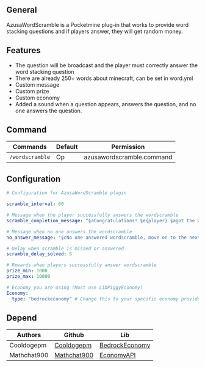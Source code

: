 ## General
AzusaWordScramble is a Pocketmine plug-in that works to provide word stacking questions and if players answer, they will get random money.

## Features
- The question will be broadcast and the player must correctly answer the word stacking question
- There are already 250+ words about minecraft, can be set in word.yml
- Custom message
- Custom prize
- Custom economy
- Added a sound when a question appears, answers the question, and no one answers the question.

## Command
Commands | Default | Permission
--- | --- | ---
`/wordscramble` | Op | azusawordscramble.command

## Configuration
```yaml
# Configuration for AzusaWordScramble plugin

scramble_interval: 60

# Message when the player successfully answers the wordscramble
scramble_completion_message: "§aCongratulations! §e{player} §agot the wordscramble right §6{money} §aMoney"

# Message when no one answers the wordscramble
no_answer_message: "§cNo one answered wordscramble, move on to the next wordscramble..."

# Delay when scramble is missed or answered
scramble_delay_solved: 5

# Rewards when players successfully answer wordscramble
prize_min: 1000
prize_max: 10000

# Economy you are using (Must use LibPiggyEconomy)
Economy:
  type: "bedrockeconomy" # Change this to your specific economy provider if needed (bedrockeconomy/economyapi)
```

## Depend
| Authors | Github | Lib |
|---------|--------|-----|
| Cooldogepm | [Cooldogepm](https://github.com/cooldogepm) | [BedrockEconomy](https://github.com/cooldogepm/BedrockEconomy) |
| Mathchat900 | [Mathchat900](https://github.com/mathchat900) | [EconomyAPI](https://github.com/mathchat900/EconomyAPI-PM5) |
